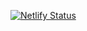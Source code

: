 [![Netlify Status](https://api.netlify.com/api/v1/badges/49fafc7b-7399-48c6-909a-620873f4b3e7/deploy-status)](https://app.netlify.com/sites/adsondportfolio/deploys)

